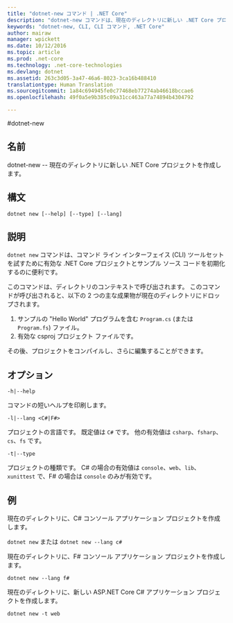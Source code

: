 ```yaml
---
title: "dotnet-new コマンド | .NET Core"
description: "dotnet-new コマンドは、現在のディレクトリに新しい .NET Core プロジェクトを作成します。"
keywords: "dotnet-new, CLI, CLI コマンド, .NET Core"
author: mairaw
manager: wpickett
ms.date: 10/12/2016
ms.topic: article
ms.prod: .net-core
ms.technology: .net-core-technologies
ms.devlang: dotnet
ms.assetid: 263c3d05-3a47-46a6-8023-3ca16b488410
translationtype: Human Translation
ms.sourcegitcommit: 1a84c694945fe0c77468eb77274ab46618bccae6
ms.openlocfilehash: 49f0a5e9b385c09a31cc463a77a74894b4304792

---
```


#<a name="dotnet-new"></a>dotnet-new

## <a name="name"></a>名前
dotnet-new -- 現在のディレクトリに新しい .NET Core プロジェクトを作成します。

## <a name="synopsis"></a>構文
`dotnet new [--help] [--type] [--lang]`

## <a name="description"></a>説明
`dotnet new` コマンドは、コマンド ライン インターフェイス (CLI) ツールセットを試すために有効な .NET Core プロジェクトとサンプル ソース コードを初期化するのに便利です。 

このコマンドは、ディレクトリのコンテキストで呼び出されます。 このコマンドが呼び出されると、以下の 2 つの主な成果物が現在のディレクトリにドロップされます。 

1. サンプルの "Hello World" プログラムを含む `Program.cs` (または `Program.fs`) ファイル。
2. 有効な csproj プロジェクト ファイルです。

その後、プロジェクトをコンパイルし、さらに編集することができます。 

## <a name="options"></a>オプション

`-h|--help`

コマンドの短いヘルプを印刷します。  

`-l|--lang <C#|F#>`

プロジェクトの言語です。 既定値は `C#` です。 他の有効値は `csharp`、`fsharp`、`cs`、`fs` です。

`-t|--type`

プロジェクトの種類です。 C# の場合の有効値は `console`、`web`、`lib`、`xunittest` で、F# の場合は `console` のみが有効です。 

## <a name="examples"></a>例

現在のディレクトリに、C# コンソール アプリケーション プロジェクトを作成します。

`dotnet new` または `dotnet new --lang c#` 
   
現在のディレクトリに、F# コンソール アプリケーション プロジェクトを作成します。

`dotnet new --lang f#`
  
現在のディレクトリに、新しい ASP.NET Core C# アプリケーション プロジェクトを作成します。

`dotnet new -t web`


<!--HONumber=Nov16_HO3-->


